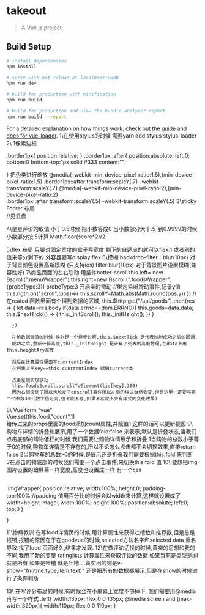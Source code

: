 # takeout

> A Vue.js project

## Build Setup

``` bash
# install dependencies
npm install

# serve with hot reload at localhost:8080
npm run dev

# build for production with minification
npm run build

# build for production and view the bundle analyzer report
npm run build --report
```

For a detailed explanation on how things work, check out the [guide](http://vuejs-templates.github.io/webpack/) and [docs for vue-loader](http://vuejs.github.io/vue-loader).
1\在使用stylus的时候 需要yarn add stylus stylus-loader 
2\ 1像素边框

   .border1px{
       position:relative;
   }
   .border1px::after{
       position:absolute;
       left:0;
       bottom:0
       bottom-top:1px solid #333
       content:"";

   }
   把伪类进行缩放
   @media(-webkit-min-device-pixel-ratio:1.5),(min-device-pixel-ratio:1.5)
     .border1px::after
       transform:scaleY(.7)
       -webkit-transform:scaleY(.7)
    @media(-webkit-min-device-pixel-ratio:2),(min-device-pixel-ratio:2)   
      .border1px::after
       transform:scaleY(.5)
       -webkit-transform:scaleY(.5)
3\sticky Footer 布局       
   //见云盘

4\星星评价的取值
小于0.5时候 把小数等成0 当小数部分大于.5-到0.9999的时候小数部分按.5计算
Math.floor(score*2)/2   
       
5\flex 布局
  只要对固定宽度的盒子写宽度 剩下的自适应的就可以flex:1 或者别的值来等分剩下的 外容器要写display:flex
6\模糊
  backdrop-filter：blur(10px)  对于背景颜色设置高斯模糊  (只支持ios)
  filter:blur(10px) 对于背景图片设置模糊(兼容性好) 
7\商品页面的左右联动
   用插件better-scroll
    this.left= new Bscroll(".menuWrapper")
    this.right=new Bscroll(".foodsWrapper",{probeType:3})
    probeType:3 开启实时滑动
    //绑定监听滑动事件,记录y值
    this.rigth.on("scroll",(pos)=>{
        this.scrollY=Math.abs(Math.round(pos.y))
    })
    //在reated 函数里面有个得到数据的区域,
    this.$http.get("/api/goods").then(res => {
          let data=res.body
          if(data.errno==dom.ERRNO){
              this.goods=data.data;
              this.$nextTick(() => {
                   this._initScroll();
                   this._initHeight();
              })
          }
         
      })

      在给数据赋值的时候,映射是一个异步过程,this.$nextTick 是代表映射成功之后的回调,
      成功之后,重新计算高度,this._initHeight 是计算了列表的高度数组,在data上用this.heightAry存放
      
      然后在计算属性里面写cunrrentIndex 
      在列表上用key==this.cunrrentIndex 赋值current类

      点击左侧实现联动
      this.foodsScroll.scrollToElement(lis[key],300)
      因为右侧滚动了所以也触发了onscroll事件所以左侧的样式自然会变,但是这里一定要写第二个参数300(数字值可变,但不能不写,如果不写就不会有样式的变化效果)
8\  Vue form "vue"  
    Vue.set(this.food,"count",1)  
    给传过来的props里面的food添加count属性,并赋值1 这样的话可以更新视图
9\ 购物车详情的折叠和展示,用了一个数据fold:false 来表示,默认是折叠状态,当我们点击底部的购物低栏的时候
   我们需要让购物详情展示和折叠
      1当购物的总数小于等于0的时候,购物车详情是不存在的,所以不论怎么点击都不会切换效果,直接return false
      2当购物车的总数>0的时候,是展示还是折叠我们需要根据this.fold 来判断  
      3在点击购物底部的时候我们需要一个点击事件,来切换this.fold 值
10\ 要想把img图片设置的跟屏幕一样宽度,高度也设置成一样 有一个css
    <div class="imgWrapper">      
      <image src="" /> 
    </div>
    .imgWrapper{
        position:relative;
        width:100%;
        height:0;
        padding-top:100%;//padding 值用百分比的时候会以width来计算,这样就设置成了width=height
        image{
            width:100%;
            height:100%;
            position:absolute;
            left:0;
            top:0
        }

    }
11\惨痛教训:在写food详情页的时候,用计算属性来获得吐槽数和推荐数,但是总是报错,报错的原因在于在goodvue的时候,selected方法名字和selected data 重名导致.找了food 页面好久,结果才发现.
12\在做评论切换的时候,黄奕的思想和我的不同,我用了新的变量 ratinglists 计算属性来获取评论的数据 如果当前是类型是all 就是所有 如果是吐槽 就是吐槽....黄奕用的则是v-show="fn(itme.type,item.text)" 还是把所有的数据都展示,但是在show的时候进行了条件判断

13\ 在写评分布局的时候,有时候会在小屏幕上宽度不够掉下, 我们需要用@media 再写一个样式
  .left{
           width:135px;
           flex:0 0 135px;
           @media screen and (max-width:320px){
             width:110px;
           flex:0 0 110px;
           }
    